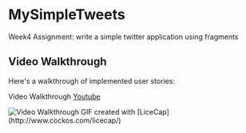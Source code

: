 # MySimpleTweets
Week4 Assignment:  write a simple twitter application using fragments

## Video Walkthrough

Here's a walkthrough of implemented user stories:

Video Walkthrough [Youtube](https://youtu.be/GnG4KOJ2wnM)

<img src=' ' title='Video Walkthrough' width='' alt='Video Walkthrough' />
GIF created with [LiceCap](http://www.cockos.com/licecap/)